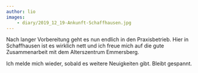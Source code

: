 ```yaml
---
author: lio
images:
    - diary/2019_12_19-Ankunft-Schaffhausen.jpg
---
```


Nach langer Vorbereitung geht es nun endlich in den Praxisbetrieb. Hier in
Schaffhausen ist es wirklich nett und ich freue mich auf die gute Zusammenarbeit
mit dem Alterszentrum Emmersberg.

Ich melde mich wieder, sobald es weitere Neuigkeiten gibt. Bleibt gespannt.

